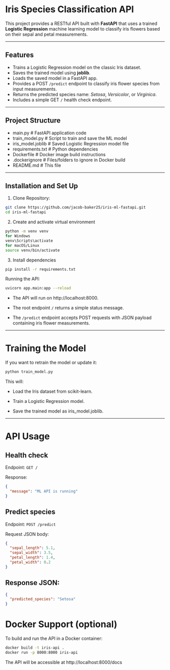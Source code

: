 # Iris Species Classification API

This project provides a RESTful API built with **FastAPI** that uses a trained **Logistic Regression** machine learning model to classify iris flowers based on their sepal and petal measurements.

---

## Features

- Trains a Logistic Regression model on the classic Iris dataset.
- Saves the trained model using **joblib**.
- Loads the saved model in a FastAPI app.
- Provides a POST `/predict` endpoint to classify iris flower species from input measurements.
- Returns the predicted species name: *Setosa*, *Versicolor*, or *Virginica*.
- Includes a simple GET `/` health check endpoint.

---

## Project Structure

- main.py # FastAPI application code
- train_model.py # Script to train and save the ML model
- iris_model.joblib # Saved Logistic Regression model file
- requirements.txt # Python dependencies
- Dockerfile # Docker image build instructions
- .dockerignore # Files/folders to ignore in Docker build
- README.md # This file

---

## Installation and Set Up

1. Clone Repository:
```bash
git clone https://github.com/jacob-baker25/iris-ml-fastapi.git  
cd iris-ml-fastapi
```
2. Create and activate virtual environment
```bash
python -m venv venv
for Windows
venv\Scripts\activate
for macOS/Linux
source venv/bin/activate
```
3. Install dependencies 
```bash
pip install -r requirements.txt
```
Running the API:
```bash
uvicorn app.main:app --reload
```
- The API will run on http://localhost:8000.

- The root endpoint `/` returns a simple status message.

- The `/predict` endpoint accepts POST requests with JSON payload containing iris flower measurements.

---

# Training the Model

If you want to retrain the model or update it:

```bash
python train_model.py
```
This will:

 - Load the Iris dataset from scikit-learn.

 - Train a Logistic Regression model.

 - Save the trained model as iris_model.joblib.

---

# API Usage
## Health check  
Endpoint: `GET /`

Response:
```json
{
  "message": "ML API is running"
}
```

## Predict species  
Endpoint: `POST /predict`

Request JSON body:

```json
{
  "sepal_length": 5.1,
  "sepal_width": 3.5,
  "petal_length": 1.4,
  "petal_width": 0.2
}
```
## Response JSON:  

```json
{
  "predicted_species": "Setosa"
}
```

# Docker Support (optional)
To build and run the API in a Docker container:

```bash
docker build -t iris-api .
docker run -p 8000:8000 iris-api
```
The API will be accessible at http://localhost:8000/docs

